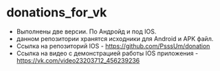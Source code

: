 # donations_for_vk
* Выполнены две версии. По Андройд и под IOS.
* данном репозитории хранятся исходники для Android и APK файл.
* Ссылка на репозиторий IOS - https://github.com/PsssUm/donation
* Ссылка на видео с демонстрацией работы IOS приложения - https://vk.com/video23203712_456239236
